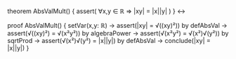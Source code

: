 theorem AbsValMult() {
  assert(
    ∀x,y ∈ ℝ ⇒ |xy| = |x||y|
  )
} ↔

proof AbsValMult() {
  setVar(x,y: ℝ) →
  assert(|xy| = √((xy)²)) by defAbsVal →
  assert(√((xy)²) = √(x²y²)) by algebraPower →
  assert(√(x²y²) = √(x²)√(y²)) by sqrtProd →
  assert(√(x²)√(y²) = |x||y|) by defAbsVal →
  conclude(|xy| = |x||y|)
}